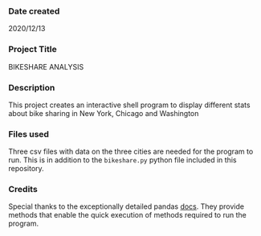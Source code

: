 ### Date created
2020/12/13

### Project Title
BIKESHARE ANALYSIS

### Description
This project creates an interactive shell program to display different stats about bike sharing
in New York, Chicago and Washington

### Files used
Three csv files with data on the three cities are needed for the program to run.
This is in addition to the `bikeshare.py` python file included in this repository.

### Credits
Special thanks to the exceptionally detailed pandas [docs](https://pandas.pydata.org/docs/).
They provide methods that enable the quick execution of methods required to run the program.


